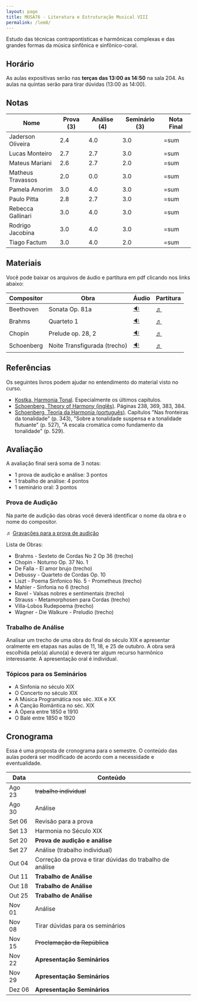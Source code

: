 ```yaml
---
layout: page
title: MUSA76 - Literatura e Estruturação Musical VIII
permalink: /lem8/
---
```


Estudo das técnicas contrapontísticas e harmônicas complexas e das grandes
formas da música sinfônica e sinfônico-coral.

## Horário

As aulas expositivas serão nas **terças das 13:00 as 14:50** na sala 204. As
aulas na quintas serão para tirar dúvidas (13:00 as 14:00).

## Notas

| Nome              | Prova (3) | Análise (4) | Seminário (3) | Nota Final |
|-------------------|-----------|-------------|---------------|------------|
| Jaderson Oliveira | 2.4       | 4.0         | 3.0           | =sum       |
| Lucas Monteiro    | 2.7       | 2.7         | 3.0           | =sum       |
| Mateus Mariani    | 2.6       | 2.7         | 2.0           | =sum       |
| Matheus Travassos | 2.0       | 0.0         | 3.0           | =sum       |
| Pamela Amorim     | 3.0       | 4.0         | 3.0           | =sum       |
| Paulo Pitta       | 2.8       | 2.7         | 3.0           | =sum       |
| Rebecca Gallinari | 3.0       | 4.0         | 3.0           | =sum       |
| Rodrigo Jacobina  | 3.0       | 4.0         | 3.0           | =sum       |
| Tiago Factum      | 3.0       | 4.0         | 2.0           | =sum       |


## Materiais

Você pode baixar os arquivos de áudio e partitura em pdf clicando nos links
abaixo:

| Compositor | Obra                         | Áudio    | Partitura |
|------------|------------------------------|----------|-----------|
| Beethoven  | Sonata Op. 81a               | [🔉][10] | [♬][11]   |
| Brahms     | Quarteto 1                   | [🔉][1]  | [♬][2]    |
| Chopin     | Prelude op. 28, 2            | [🔉][3]  | [♬][4]    |
| Schoenberg | Noite Transfigurada (trecho) | [🔉][5]  | [♬][6]    |


## Referências

Os seguintes livros podem ajudar no entendimento do material visto no curso.

- [Kostka, Harmonia Tonal][7]. Especialmente os últimos capítulos.
- [Schoenberg, Theory of Harmony (inglês)][8]. Páginas 238, 369, 383, 384.
- [Schoenberg, Teoria da Harmonia (português)][9]. Capítulos "Nas fronteiras da
  tonalidade" (p. 343), "Sobre a tonalidade suspensa e a tonalidade flutuante"
  (p. 527), "A escala cromática como fundamento da tonalidade" (p. 529).


[1]: /assets/mp3/brahms.m4a
[2]: /assets/pdf/brahms.pdf
[3]: /assets/mp3/chopin.mp3
[4]: /assets/pdf/chopin.pdf
[5]: /assets/mp3/schoenberg.mp3
[6]: /assets/pdf/schoenberg.pdf
[7]: https://www.dropbox.com/s/upnuczqhv0zeqa9/Kostka%20Tonal%20Harmony%20Traduzido.pdf?dl=0
[8]: https://www.dropbox.com/s/tka12cssiqfaglm/Schoenberg%20Arnold%20Theory%20of%20Harmony.pdf?dl=0
[9]: https://www.dropbox.com/s/1u9drv7yqpmr5kw/Schoenberg%20Harmonia.pdf?dl=0
[10]: /assets/mp3/beethoven.mp3
[11]: /assets/pdf/beethoven.pdf


## Avaliação

A avaliação final será soma de 3 notas:

  * 1 prova de audição e análise: 3 pontos
  * 1 trabalho de análise: 4 pontos
  * 1 seminário oral: 3 pontos

### Prova de Audição

Na parte de audição das obras você deverá identificar o nome da obra e o
nome do compositor.

♬ [Gravações para a prova de audição](https://www.dropbox.com/s/a4mtn8ibhmzeuf1/Musicas%20Audicao.zip?dl=1)

Lista de Obras:

- Brahms - Sexteto de Cordas No 2 Op 36 (trecho)
- Chopin - Noturno Op. 37 No. 1
- De Falla - El amor brujo (trecho)
- Debussy - Quarteto de Cordas Op. 10
- Liszt - Poema Sinfonico No. 5 - Prometheus (trecho)
- Mahler - Sinfonia no 6 (trecho)
- Ravel - Valsas nobres e sentimentais (trecho)
- Strauss - Metamorphosen para Cordas (trecho)
- Villa-Lobos Rudepoema (trecho)
- Wagner - Die Walkure - Preludio (trecho)


### Trabalho de Análise

Analisar um trecho de uma obra do final do século XIX e apresentar oralmente em
etapas nas aulas de 11, 18, e 25 de outubro. A obra será escolhida pelo(a)
aluno(a) e deverá ter algum recurso harmônico interessante. A apresentação oral
é individual.


### Tópicos para os Seminários

- A Sinfonia no século XIX
- O Concerto no século XIX
- A Música Programática nos séc. XIX e XX
- A Canção Romântica no séc. XIX
- A Ópera entre 1850 e 1910
- O Balé entre 1850 e 1920


## Cronograma

Essa é uma proposta de cronograma para o semestre. O conteúdo das aulas poderá
ser modificado de acordo com a necessidade e eventualidade.

| Data   | Conteúdo                                                 |
|--------|----------------------------------------------------------|
| Ago 23 | <del>trabalho individual</del>                           |
| Ago 30 | Análise                                                  |
| Set 06 | Revisão para a prova                                     |
| Set 13 | Harmonia no Século XIX                                   |
| Set 20 | **Prova de audição e análise**                           |
| Set 27 | Análise (trabalho individual)                            |
| Out 04 | Correção da prova e tirar dúvidas do trabalho de análise |
| Out 11 | **Trabalho de Análise**                                  |
| Out 18 | **Trabalho de Análise**                                  |
| Out 25 | **Trabalho de Análise**                                  |
| Nov 01 | Análise                                                  |
| Nov 08 | Tirar dúvidas para os seminários                         |
| Nov 15 | <del>Proclamação da República</del>                      |
| Nov 22 | **Apresentação Seminários**                              |
| Nov 29 | **Apresentação Seminários**                              |
| Dez 06 | **Apresentação Seminários**                              |
